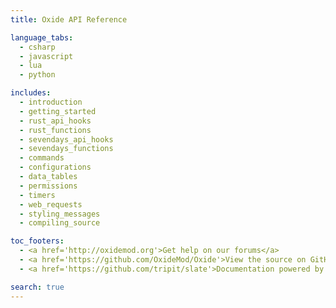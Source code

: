 ```yaml
---
title: Oxide API Reference

language_tabs:
  - csharp
  - javascript
  - lua
  - python

includes:
  - introduction
  - getting_started
  - rust_api_hooks
  - rust_functions
  - sevendays_api_hooks
  - sevendays_functions
  - commands
  - configurations
  - data_tables
  - permissions
  - timers
  - web_requests
  - styling_messages
  - compiling_source

toc_footers:
  - <a href='http://oxidemod.org'>Get help on our forums</a>
  - <a href='https://github.com/OxideMod/Oxide'>View the source on GitHub</a>
  - <a href='https://github.com/tripit/slate'>Documentation powered by Slate</a>

search: true
---
```

